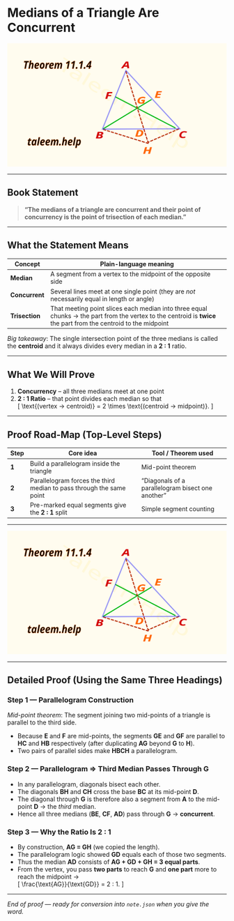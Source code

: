 # Medians of a Triangle Are Concurrent  

![Triangle with all three medians meeting at G](../images/theorems9old_11.1.4.svg)

---

## Book Statement  
> **“The medians of a triangle are concurrent and their point of concurrency is the point of trisection of each median.”**

---

## What the Statement Means  

| Concept | Plain-language meaning |
|---------|------------------------|
| **Median** | A segment from a vertex to the midpoint of the opposite side |
| **Concurrent** | Several lines meet at one single point (they are *not* necessarily equal in length or angle) |
| **Trisection** | That meeting point slices each median into three equal chunks → the part from the vertex to the centroid is **twice** the part from the centroid to the midpoint |

*Big takeaway*: The single intersection point of the three medians is called the **centroid** and it always divides every median in a **2 : 1** ratio.

---

## What We Will Prove  
1. **Concurrency** – all three medians meet at one point  
2. **2 : 1 Ratio** – that point divides each median so that  
   \[
   \text{(vertex → centroid)} = 2 \times \text{(centroid → midpoint)}.
   \]

---

## Proof Road-Map (Top-Level Steps)  

| Step | Core idea | Tool / Theorem used |
|------|-----------|---------------------|
| **1** | Build a parallelogram inside the triangle | Mid-point theorem |
| **2** | Parallelogram forces the third median to pass through the same point | “Diagonals of a parallelogram bisect one another” |
| **3** | Pre-marked equal segments give the **2 : 1** split | Simple segment counting |

---

![Same diagram for reference](../images/theorems9old_11.1.4.svg)

---

## Detailed Proof (Using the Same Three Headings)

### **Step 1 — Parallelogram Construction**  
*Mid-point theorem*: The segment joining two mid-points of a triangle is parallel to the third side.  
- Because **E** and **F** are mid-points, the segments **GE** and **GF** are parallel to **HC** and **HB** respectively (after duplicating **AG** beyond **G** to **H**).  
- Two pairs of parallel sides make **HBCH** a parallelogram.

### **Step 2 — Parallelogram ⇒ Third Median Passes Through G**  
- In any parallelogram, diagonals bisect each other.  
- The diagonals **BH** and **CH** cross the base **BC** at its mid-point **D**.  
- The diagonal through **G** is therefore also a segment from **A** to the mid-point **D** → the *third* median.  
- Hence all three medians (**BE**, **CF**, **AD**) pass through **G** → **concurrent**.

### **Step 3 — Why the Ratio Is 2 : 1**  
- By construction, **AG = GH** (we copied the length).  
- The parallelogram logic showed **GD** equals each of those two segments.  
- Thus the median **AD** consists of **AG + GD + GH = 3 equal parts**.  
- From the vertex, you pass **two parts** to reach **G** and **one part** more to reach the midpoint →  
  \[
  \frac{\text{AG}}{\text{GD}} = 2 : 1.
  \]

---

*End of proof — ready for conversion into `note.json` when you give the word.*
